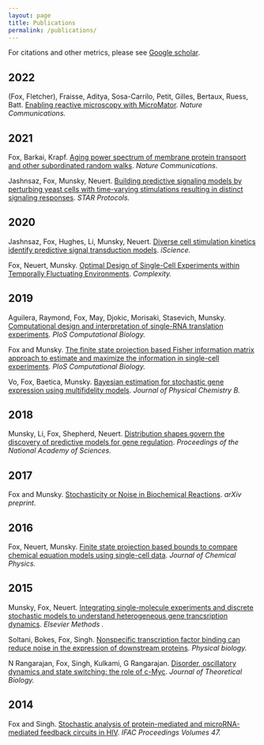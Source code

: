 ```yaml
---
layout: page
title: Publications
permalink: /publications/
---
```

For citations and other metrics, please see [Google scholar](https://scholar.google.com/citations?user=PrYu53UAAAAJ&hl=en&authuser=2). 
## 2022 
(Fox, Fletcher), Fraisse, Aditya, Sosa-Carrilo, Petit, Gilles, Bertaux, Ruess, Batt. [Enabling reactive microscopy with MicroMator](https://www.nature.com/articles/s41467-022-29888-z#citeas). *Nature Communications.*

## 2021
Fox, Barkai, Krapf. [Aging power spectrum of membrane protein transport and other subordinated random walks](https://www.nature.com/articles/s41467-021-26465-8). *Nature Communications*.

Jashnsaz, Fox, Munsky, Neuert. [Building predictive signaling models by perturbing yeast cells with time-varying stimulations resulting in distinct signaling responses](https://star-protocols.cell.com/protocols/786). *STAR Protocols.*


## 2020 
Jashnsaz, Fox, Hughes, Li, Munsky, Neuert. [Diverse cell stimulation kinetics identify predictive signal transduction models](https://www.cell.com/iscience/fulltext/S2589-0042(20)30757-4). *iScience.*

Fox, Neuert, Munsky. [Optimal Design of Single-Cell Experiments within Temporally Fluctuating Environments](https://www.hindawi.com/journals/complexity/2020/8536365/). *Complexity.* 

## 2019

Aguilera, Raymond, Fox, May, Djokic, Morisaki, Stasevich, Munsky. [Computational design and interpretation of single-RNA translation experiments](https://journals.plos.org/ploscompbiol/article?id=10.1371/journal.pcbi.1007425). *PloS Computational Biology.*

Fox and Munsky. [The finite state projection based Fisher information matrix approach to estimate and maximize the information in single-cell experiments](https://journals.plos.org/ploscompbiol/article?id=10.1371/journal.pcbi.1006365). *PloS Computational Biology.*

Vo, Fox, Baetica, Munsky. [Bayesian estimation for stochastic gene expression using multifidelity models](https://pubs.acs.org/doi/10.1021/acs.jpcb.8b10946). *Journal of Physical Chemistry B.*

## 2018 

Munsky, Li, Fox, Shepherd, Neuert. [Distribution shapes govern the discovery of predictive models for gene regulation](http://www.pnas.org/content/early/2018/06/28/1804060115.short). *Proceedings of the National Academy of Sciences.*
## 2017
Fox and Munsky. [Stochasticity or Noise in Biochemical Reactions](https://arxiv.org/abs/1708.09264). *arXiv preprint.*
## 2016 
Fox, Neuert, Munsky. [Finite state projection based bounds to compare chemical equation models using single-cell data](https://aip.scitation.org/doi/full/10.1063/1.4960505). *Journal of Chemical Physics.* 
## 2015 
Munsky, Fox, Neuert. [Integrating single-molecule experiments and discrete stochastic models to understand heterogeneous gene trancsription dynamics](https://www.sciencedirect.com/science/article/pii/S1046202315002510). *Elsevier Methods .*

Soltani, Bokes, Fox, Singh. [Nonspecific transcription factor binding can reduce noise in the expression of downstream proteins](http://iopscience.iop.org/article/10.1088/1478-3975/12/5/055002/meta). *Physical biology.*

N Rangarajan, Fox, Singh, Kulkami, G Rangarajan. [Disorder, oscillatory dynamics and state switching: the role of c-Myc](https://www.sciencedirect.com/science/article/pii/S0022519315004567). *Journal of Theoretical Biology.*
## 2014
Fox and Singh. [Stochastic analysis of protein-mediated and microRNA-mediated feedback circuits in HIV](https://www.sciencedirect.com/science/article/pii/S1474667016417684). *IFAC Proceedings Volumes 47.* 

